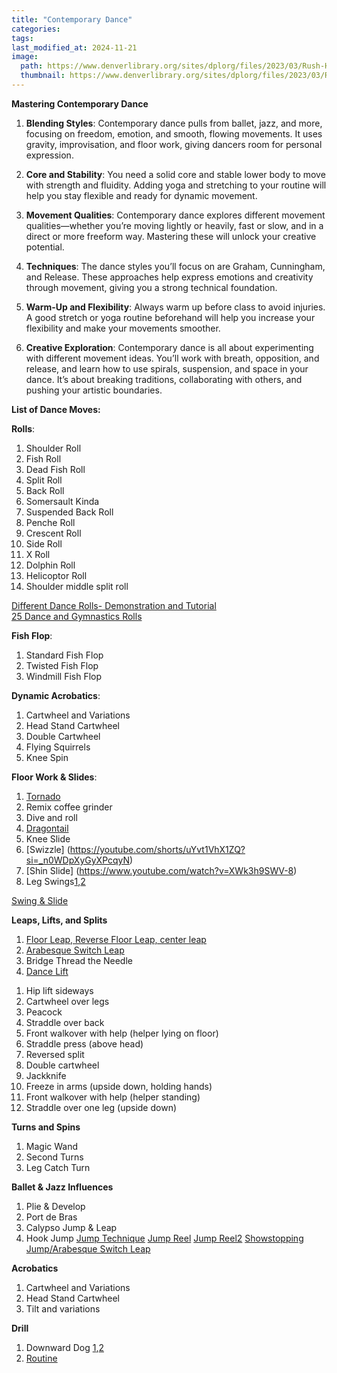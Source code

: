 ```yaml
---
title: "Contemporary Dance"
categories:
tags:
last_modified_at: 2024-11-21
image: 
  path: https://www.denverlibrary.org/sites/dplorg/files/2023/03/Rush-Hour-2-by-Larry-Keigwin_photo-by-Whitney-Browne.jpg
  thumbnail: https://www.denverlibrary.org/sites/dplorg/files/2023/03/Rush-Hour-2-by-Larry-Keigwin_photo-by-Whitney-Browne.jpg
---
```

**Mastering Contemporary Dance**

1. **Blending Styles**: Contemporary dance pulls from ballet, jazz, and more, focusing on freedom, emotion, and smooth, flowing movements. It uses gravity, improvisation, and floor work, giving dancers room for personal expression.

2. **Core and Stability**: You need a solid core and stable lower body to move with strength and fluidity. Adding yoga and stretching to your routine will help you stay flexible and ready for dynamic movement.

3. **Movement Qualities**: Contemporary dance explores different movement qualities—whether you’re moving lightly or heavily, fast or slow, and in a direct or more freeform way. Mastering these will unlock your creative potential.

4. **Techniques**: The dance styles you’ll focus on are Graham, Cunningham, and Release. These approaches help express emotions and creativity through movement, giving you a strong technical foundation.

5. **Warm-Up and Flexibility**: Always warm up before class to avoid injuries. A good stretch or yoga routine beforehand will help you increase your flexibility and make your movements smoother.

6. **Creative Exploration**: Contemporary dance is all about experimenting with different movement ideas. You’ll work with breath, opposition, and release, and learn how to use spirals, suspension, and space in your dance. It’s about breaking traditions, collaborating with others, and pushing your artistic boundaries.


**List of Dance Moves:**

**Rolls**: 
1. Shoulder Roll
2. Fish Roll
3. Dead Fish Roll
4. Split Roll
5. Back Roll
6. Somersault Kinda
7. Suspended Back Roll
8. Penche Roll
9. Crescent Roll
10. Side Roll
11. X Roll
12. Dolphin Roll
13. Helicoptor Roll
14. Shoulder middle split roll

[Different Dance Rolls- Demonstration and Tutorial](https://www.youtube.com/watch?v=Kh8FMlMs1sI)\
[25 Dance and Gymnastics Rolls](https://www.youtube.com/watch?v=7EGNMc2VmMg)

**Fish Flop**:
1. Standard Fish Flop
2. Twisted Fish Flop
3. Windmill Fish Flop

**Dynamic Acrobatics**:
1. Cartwheel and Variations
2. Head Stand Cartwheel
4. Double Cartwheel
5. Flying Squirrels
6. Knee Spin

**Floor Work & Slides**:
1. [Tornado](https://youtube.com/shorts/m8oRCpd448M?si=CyVa_62GkkrGYY3H)
2. Remix coffee grinder
3. Dive and roll
4. [Dragontail](https://youtube.com/shorts/_NgN3QBTpvE?si=MdjdkpBpsS4BCaBA)
5. Knee Slide
6. [Swizzle] (https://youtube.com/shorts/uYvt1VhX1ZQ?si=_n0WDpXyGyXPcqyN)
7. [Shin Slide] (https://www.youtube.com/watch?v=XWk3h9SWV-8)
8. Leg Swings[1](https://youtu.be/1aZG0WLnPv4?si=Fxm9zbsESLYq3gJC),[2](https://youtube.com/shorts/SEHInYY4shE?si=Std8D-qOmPoRTSEj)

[Swing & Slide](https://youtube.com/shorts/yAlHFd8ifUk?si=2doekzhmBJSe73pC)

**Leaps, Lifts, and Splits**
1. [Floor Leap, Reverse Floor Leap, center leap](https://youtu.be/EGlU79WJ6Dg?si=ZOMdOeX-n9A5ZG7I)
2. [Arabesque Switch Leap](https://youtube.com/shorts/ntbF3HPb1zk?si=lRdp-36eWZ7PoNSh)
3. Bridge Thread the Needle
4. [Dance Lift](https://youtu.be/7_73xrAuQ9E?si=T7xayC92UrB08Caz)
  1) Hip lift sideways
  2) Cartwheel over legs
  3) Peacock
  4) Straddle over back
  5) Front walkover with help (helper lying on floor)
  6) Straddle press (above head)
  7) Reversed split
  8) Double cartwheel
  9) Jackknife
  10) Freeze in arms (upside down, holding hands)
  11) Front walkover with help (helper standing)
  12) Straddle over one leg (upside down)

**Turns and Spins**
1. Magic Wand
2. Second Turns
3. Leg Catch Turn

**Ballet & Jazz Influences**
1. Plie & Develop
2. Port de Bras
3. Calypso Jump & Leap
4. Hook Jump
[Jump Technique](https://www.youtube.com/watch?v=kezIG0xvjiw)
[Jump Reel](https://www.youtube.com/shorts/VoydaOMBgR4)
[Jump Reel2](https://www.youtube.com/shorts/qraOTaddZcM)
[Showstopping Jump/Arabesque Switch Leap](https://youtube.com/shorts/ntbF3HPb1zk?si=lRdp-36eWZ7PoNSh)

**Acrobatics**
1. Cartwheel and Variations
2. Head Stand Cartwheel
3. Tilt and variations

**Drill**
1. Downward Dog [1](https://youtube.com/shorts/8g1QT8bDOwA?si=DDdvpRYc2fv3R8hx),[2](https://youtu.be/DETAZqfLuT4?si=fEtMsk3H8ym_Qi26)
2. [Routine](https://docs.google.com/spreadsheets/d/1RoslUGM7DemjmLh9j106r9mXjWiijljP7AMpZDhOo-c/edit?gid=0#gid=0)
